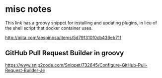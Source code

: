 # misc notes

This link has a groovy snippet for installing and updating plugins, in
lieu of the shell script that docker container uses.

http://qiita.com/aespinosa/items/5d791310f0cb436eb71f


## GitHub Pull Request Builder in groovy

https://www.snip2code.com/Snippet/732645/Configure-GitHub-Pull-Request-Builder-Je
